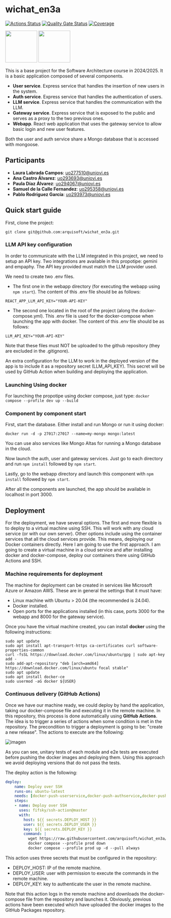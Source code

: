 # wichat_en3a

[![Actions Status](https://github.com/arquisoft/wichat_en3a/workflows/CI%20for%20wichat_en3a/badge.svg)](https://github.com/arquisoft/wichat_en3a/actions)
[![Quality Gate Status](https://sonarcloud.io/api/project_badges/measure?project=Arquisoft_wichat_en3a&metric=alert_status)](https://sonarcloud.io/summary/new_code?id=Arquisoft_wichat_en3a)
[![Coverage](https://sonarcloud.io/api/project_badges/measure?project=Arquisoft_wichat_en3a&metric=coverage)](https://sonarcloud.io/summary/new_code?id=Arquisoft_wichat_en3a)

<p float="left">
<img src="https://blog.wildix.com/wp-content/uploads/2020/06/react-logo.jpg" height="100">
<img src="https://miro.medium.com/max/365/1*Jr3NFSKTfQWRUyjblBSKeg.png" height="100">
</p>

This is a base project for the Software Architecture course in 2024/2025. It is a basic application composed of several components.

- **User service**. Express service that handles the insertion of new users in the system.
- **Auth service**. Express service that handles the authentication of users.
- **LLM service**. Express service that handles the communication with the LLM.
- **Gateway service**. Express service that is exposed to the public and serves as a proxy to the two previous ones.
- **Webapp**. React web application that uses the gateway service to allow basic login and new user features.

Both the user and auth service share a Mongo database that is accessed with mongoose.

## Participants
- **Laura Labrada Campos**: uo277510@uniovi.es
- **Ana Castro Álvarez**: uo293693@uniovi.es
- **Paula Díaz Álvarez**: uo294067@uniovi.es
- **Samuel de la Calle Fernandez**: uo295358@uniovi.es
- **Pablo Rodríguez García**: uo293973@uniovi.es

## Quick start guide

First, clone the project:

```git clone git@github.com:arquisoft/wichat_en3a.git```

### LLM API key configuration

In order to communicate with the LLM integrated in this project, we need to setup an API key. Two integrations are available in this propotipe: gemini and empaphy. The API key provided must match the LLM provider used.

We need to create two .env files. 
- The first one in the webapp directory (for executing the webapp using ```npm start```). The content of this .env file should be as follows:
```
REACT_APP_LLM_API_KEY="YOUR-API-KEY"
```
- The second one located in the root of the project (along the docker-compose.yml). This .env file is used for the docker-compose when launching the app with docker. The content of this .env file should be as follows:
```
LLM_API_KEY="YOUR-API-KEY"
```

Note that these files must NOT be uploaded to the github repository (they are excluded in the .gitignore).

An extra configuration for the LLM to work in the deployed version of the app is to include it as a repository secret (LLM_API_KEY). This secret will be used by GitHub Action when building and deploying the application.


### Launching Using docker
For launching the propotipe using docker compose, just type:
```docker compose --profile dev up --build```

### Component by component start
First, start the database. Either install and run Mongo or run it using docker:

```docker run -d -p 27017:27017 --name=my-mongo mongo:latest```

You can use also services like Mongo Altas for running a Mongo database in the cloud.

Now launch the auth, user and gateway services. Just go to each directory and run `npm install` followed by `npm start`.

Lastly, go to the webapp directory and launch this component with `npm install` followed by `npm start`.

After all the components are launched, the app should be available in localhost in port 3000.

## Deployment
For the deployment, we have several options. The first and more flexible is to deploy to a virtual machine using SSH. This will work with any cloud service (or with our own server). Other options include using the container services that all the cloud services provide. This means, deploying our Docker containers directly. Here I am going to use the first approach. I am going to create a virtual machine in a cloud service and after installing docker and docker-compose, deploy our containers there using GitHub Actions and SSH.

### Machine requirements for deployment
The machine for deployment can be created in services like Microsoft Azure or Amazon AWS. These are in general the settings that it must have:

- Linux machine with Ubuntu > 20.04 (the recommended is 24.04).
- Docker installed.
- Open ports for the applications installed (in this case, ports 3000 for the webapp and 8000 for the gateway service).

Once you have the virtual machine created, you can install **docker** using the following instructions:

```ssh
sudo apt update
sudo apt install apt-transport-https ca-certificates curl software-properties-common
curl -fsSL https://download.docker.com/linux/ubuntu/gpg | sudo apt-key add -
sudo add-apt-repository "deb [arch=amd64] https://download.docker.com/linux/ubuntu focal stable"
sudo apt update
sudo apt install docker-ce
sudo usermod -aG docker ${USER}
```

### Continuous delivery (GitHub Actions)
Once we have our machine ready, we could deploy by hand the application, taking our docker-compose file and executing it in the remote machine. In this repository, this process is done automatically using **GitHub Actions**. The idea is to trigger a series of actions when some condition is met in the repository. The precondition to trigger a deployment is going to be: "create a new release". The actions to execute are the following:

![imagen](https://github.com/user-attachments/assets/7ead6571-0f11-4070-8fe8-1bbc2e327ad2)


As you can see, unitary tests of each module and e2e tests are executed before pushing the docker images and deploying them. Using this approach we avoid deploying versions that do not pass the tests.

The deploy action is the following:

```yml
deploy:
    name: Deploy over SSH
    runs-on: ubuntu-latest
    needs: [docker-push-userservice,docker-push-authservice,docker-push-llmservice,docker-push-gatewayservice,docker-push-webapp]
    steps:
    - name: Deploy over SSH
      uses: fifsky/ssh-action@master
      with:
        host: ${{ secrets.DEPLOY_HOST }}
        user: ${{ secrets.DEPLOY_USER }}
        key: ${{ secrets.DEPLOY_KEY }}
        command: |
          wget https://raw.githubusercontent.com/arquisoft/wichat_en3a/master/docker-compose.yml -O docker-compose.yml
          docker compose --profile prod down
          docker compose --profile prod up -d --pull always
```

This action uses three secrets that must be configured in the repository:
- DEPLOY_HOST: IP of the remote machine.
- DEPLOY_USER: user with permission to execute the commands in the remote machine.
- DEPLOY_KEY: key to authenticate the user in the remote machine.

Note that this action logs in the remote machine and downloads the docker-compose file from the repository and launches it. Obviously, previous actions have been executed which have uploaded the docker images to the GitHub Packages repository.
